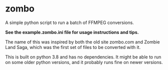 # zombo
A simple python script to run a batch of FFMPEG conversions.

**See the example.zombo.ini file for usage instructions and tips.**

The name of this was inspired by both the old site zombo.com and Zombie Land Saga, which was the first set of files to be converted with it.

This is built on python 3.8 and has no dependencies. It might be able to run on some older python versions, and it probably runs fine on newer versions.
